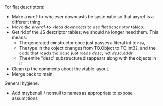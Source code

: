 For flat descriptors:

* Make anyref-to-whatever downcasts be systematic so that anyref is a
  different thing.
* Move the anyref-to-class downcasts to use flat descriptor tables.
* Get rid of the JS descriptor tables; we should no longer need them.
  This means:
   * The generated constructor code just passes a literal int to `new`,
   * The type in the object changes from TO.Object to TO.int32,
     and the code that reads the desc just reads _desc_, not _desc_.addr
   * The entire "desc" substructure disappears along with the objects in it
* Clean up the comments about the vtable layout.
* Merge back to main.

General hygiene:

* Add maybenull / nonnull to names as appropriate to expose assumptions


